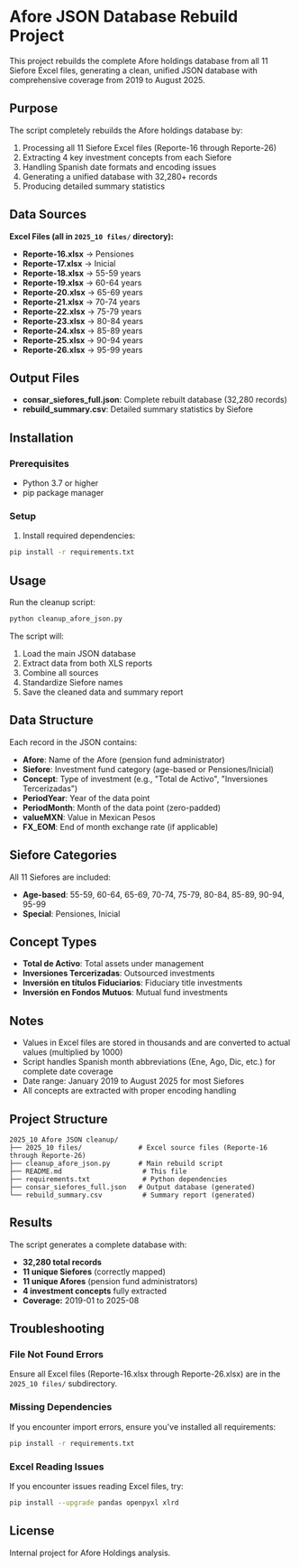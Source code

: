 # Afore JSON Database Rebuild Project

This project rebuilds the complete Afore holdings database from all 11 Siefore Excel files, generating a clean, unified JSON database with comprehensive coverage from 2019 to August 2025.

## Purpose

The script completely rebuilds the Afore holdings database by:

1. Processing all 11 Siefore Excel files (Reporte-16 through Reporte-26)
2. Extracting 4 key investment concepts from each Siefore
3. Handling Spanish date formats and encoding issues
4. Generating a unified database with 32,280+ records
5. Producing detailed summary statistics

## Data Sources

**Excel Files (all in `2025_10 files/` directory):**
- **Reporte-16.xlsx** → Pensiones
- **Reporte-17.xlsx** → Inicial
- **Reporte-18.xlsx** → 55-59 years
- **Reporte-19.xlsx** → 60-64 years
- **Reporte-20.xlsx** → 65-69 years
- **Reporte-21.xlsx** → 70-74 years
- **Reporte-22.xlsx** → 75-79 years
- **Reporte-23.xlsx** → 80-84 years
- **Reporte-24.xlsx** → 85-89 years
- **Reporte-25.xlsx** → 90-94 years
- **Reporte-26.xlsx** → 95-99 years

## Output Files

- **consar_siefores_full.json**: Complete rebuilt database (32,280 records)
- **rebuild_summary.csv**: Detailed summary statistics by Siefore

## Installation

### Prerequisites

- Python 3.7 or higher
- pip package manager

### Setup

1. Install required dependencies:

```bash
pip install -r requirements.txt
```

## Usage

Run the cleanup script:

```bash
python cleanup_afore_json.py
```

The script will:
1. Load the main JSON database
2. Extract data from both XLS reports
3. Combine all sources
4. Standardize Siefore names
5. Save the cleaned data and summary report

## Data Structure

Each record in the JSON contains:

- **Afore**: Name of the Afore (pension fund administrator)
- **Siefore**: Investment fund category (age-based or Pensiones/Inicial)
- **Concept**: Type of investment (e.g., "Total de Activo", "Inversiones Tercerizadas")
- **PeriodYear**: Year of the data point
- **PeriodMonth**: Month of the data point (zero-padded)
- **valueMXN**: Value in Mexican Pesos
- **FX_EOM**: End of month exchange rate (if applicable)

## Siefore Categories

All 11 Siefores are included:
- **Age-based**: 55-59, 60-64, 65-69, 70-74, 75-79, 80-84, 85-89, 90-94, 95-99
- **Special**: Pensiones, Inicial

## Concept Types

- **Total de Activo**: Total assets under management
- **Inversiones Tercerizadas**: Outsourced investments
- **Inversión en títulos Fiduciarios**: Fiduciary title investments
- **Inversión en Fondos Mutuos**: Mutual fund investments

## Notes

- Values in Excel files are stored in thousands and are converted to actual values (multiplied by 1000)
- Script handles Spanish month abbreviations (Ene, Ago, Dic, etc.) for complete date coverage
- Date range: January 2019 to August 2025 for most Siefores
- All concepts are extracted with proper encoding handling

## Project Structure

```
2025_10 Afore JSON cleanup/
├── 2025_10 files/              # Excel source files (Reporte-16 through Reporte-26)
├── cleanup_afore_json.py       # Main rebuild script
├── README.md                    # This file
├── requirements.txt             # Python dependencies
├── consar_siefores_full.json   # Output database (generated)
└── rebuild_summary.csv          # Summary report (generated)
```

## Results

The script generates a complete database with:
- **32,280 total records**
- **11 unique Siefores** (correctly mapped)
- **11 unique Afores** (pension fund administrators)
- **4 investment concepts** fully extracted
- **Coverage:** 2019-01 to 2025-08

## Troubleshooting

### File Not Found Errors

Ensure all Excel files (Reporte-16.xlsx through Reporte-26.xlsx) are in the `2025_10 files/` subdirectory.

### Missing Dependencies

If you encounter import errors, ensure you've installed all requirements:
```bash
pip install -r requirements.txt
```

### Excel Reading Issues

If you encounter issues reading Excel files, try:
```bash
pip install --upgrade pandas openpyxl xlrd
```

## License

Internal project for Afore Holdings analysis.
